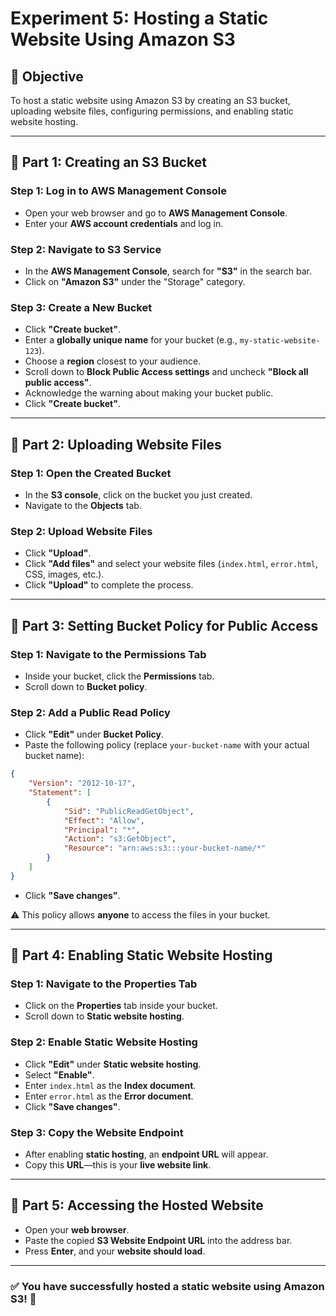 # Experiment 5: Hosting a Static Website Using Amazon S3  

## 🎯 Objective  
To host a static website using Amazon S3 by creating an S3 bucket, uploading website files, configuring permissions, and enabling static website hosting.

---

## 🔹 Part 1: Creating an S3 Bucket  

### Step 1: Log in to AWS Management Console  
- Open your web browser and go to **AWS Management Console**.  
- Enter your **AWS account credentials** and log in.  

### Step 2: Navigate to S3 Service  
- In the **AWS Management Console**, search for **"S3"** in the search bar.  
- Click on **"Amazon S3"** under the "Storage" category.  

### Step 3: Create a New Bucket  
- Click **"Create bucket"**.  
- Enter a **globally unique name** for your bucket (e.g., `my-static-website-123`).  
- Choose a **region** closest to your audience.  
- Scroll down to **Block Public Access settings** and uncheck **"Block all public access"**.  
- Acknowledge the warning about making your bucket public.  
- Click **"Create bucket"**.  

---

## 🔹 Part 2: Uploading Website Files  

### Step 1: Open the Created Bucket  
- In the **S3 console**, click on the bucket you just created.  
- Navigate to the **Objects** tab.  

### Step 2: Upload Website Files  
- Click **"Upload"**.  
- Click **"Add files"** and select your website files (`index.html`, `error.html`, CSS, images, etc.).  
- Click **"Upload"** to complete the process.  

---

## 🔹 Part 3: Setting Bucket Policy for Public Access  

### Step 1: Navigate to the Permissions Tab  
- Inside your bucket, click the **Permissions** tab.  
- Scroll down to **Bucket policy**.  

### Step 2: Add a Public Read Policy  
- Click **"Edit"** under **Bucket Policy**.  
- Paste the following policy (replace `your-bucket-name` with your actual bucket name):  

```json
{
    "Version": "2012-10-17",
    "Statement": [
        {
            "Sid": "PublicReadGetObject",
            "Effect": "Allow",
            "Principal": "*",
            "Action": "s3:GetObject",
            "Resource": "arn:aws:s3:::your-bucket-name/*"
        }
    ]
}
```

- Click **"Save changes"**.  

⚠️ This policy allows **anyone** to access the files in your bucket.  

---

## 🔹 Part 4: Enabling Static Website Hosting  

### Step 1: Navigate to the Properties Tab  
- Click on the **Properties** tab inside your bucket.  
- Scroll down to **Static website hosting**.  

### Step 2: Enable Static Website Hosting  
- Click **"Edit"** under **Static website hosting**.  
- Select **"Enable"**.  
- Enter `index.html` as the **Index document**.  
- Enter `error.html` as the **Error document**.  
- Click **"Save changes"**.  

### Step 3: Copy the Website Endpoint  
- After enabling **static hosting**, an **endpoint URL** will appear.  
- Copy this **URL**—this is your **live website link**.  

---

## 🔹 Part 5: Accessing the Hosted Website  

- Open your **web browser**.  
- Paste the copied **S3 Website Endpoint URL** into the address bar.  
- Press **Enter**, and your **website should load**.  

---

### ✅ You have successfully hosted a static website using Amazon S3! 🎉
